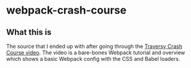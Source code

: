 # webpack-crash-course

## What this is  
The source that I ended up with after going through the [Traversy Crash Course video](https://www.youtube.com/watch?v=lziuNMk_8eQ). The video is a bare-bones Webpack tutorial and overview which shows a basic Webpack config with the CSS and Babel loaders.